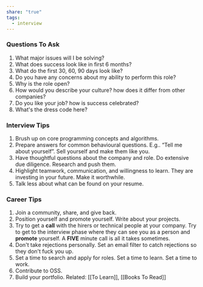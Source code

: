 ```yaml
---
share: "true"
tags:
  - interview
---
```

### Questions To Ask
1. What major issues will I be solving?
2. What does success look like in first 6 months?
3. What do the first 30, 60, 90 days look like?
4. Do you have any concerns about my ability to perform this role?
5. Why is the role open? 
6. How would you describe your culture? how does it differ from other companies?
7. Do you like your job? how is success celebrated?
8. What's the dress code here?

### Interview Tips 
1. Brush up on core programming concepts and algorithms.
2. Prepare answers for common behavioural questions. E.g.. “Tell me about yourself”. Sell yourself and make them like you.
3. Have thoughtful questions about the company and role. Do extensive due diligence. Research and push them.
4. Highlight teamwork, communication, and willingness to learn. They are investing in your future. Make it worthwhile.
5. Talk less about what can be found on your resume.

### Career Tips
1. Join a community, share, and give back.
2. Position yourself and promote yourself. Write about your projects.
3. Try to get a **call** with the hirers or technical people at your company. Try to get to the interview phase where they can see you as a person and **promote** yourself. A **FIVE** minute call is all it takes sometimes.
4. Don't take rejections personally. Set an email filter to catch rejections so they don't fuck you up.
5. Set a time to search and apply for roles. Set a time to learn. Set a time to work.
6. Contribute to OSS.
7. Build your portfolio.
Related: [[To Learn]], [[Books To Read]]

